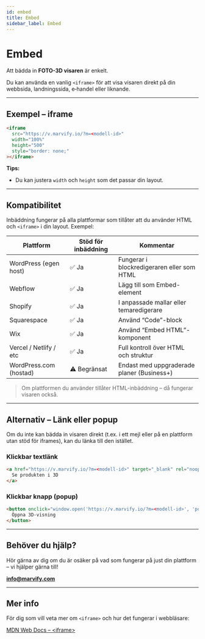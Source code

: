 ```yaml
---
id: embed
title: Embed
sidebar_label: Embed
---
```

# Embed

Att bädda in **FOTO-3D visaren** är enkelt.

Du kan använda en vanlig `<iframe>` för att visa visaren direkt på din webbsida, landningssida, e‑handel eller liknande.

---

## Exempel – iframe

```html
<iframe
  src="https://v.marvify.io/?m=<modell-id>"
  width="100%"
  height="500"
  style="border: none;"
></iframe>
```

**Tips:**
- Du kan justera `width` och `height` som det passar din layout.

---

## Kompatibilitet

Inbäddning fungerar på alla plattformar som tillåter att du använder HTML och `<iframe>` i din layout. Exempel:

| Plattform                  | Stöd för inbäddning | Kommentar                                      |
| -------------------------- | ------------------- | ---------------------------------------------- |
| WordPress (egen host)      | ✅ Ja                | Fungerar i blockredigeraren eller som HTML     |
| Webflow                    | ✅ Ja                | Lägg till som Embed-element                    |
| Shopify                    | ✅ Ja                | I anpassade mallar eller temaredigerare        |
| Squarespace                | ✅ Ja                | Använd “Code”-block                            |
| Wix                        | ✅ Ja                | Använd “Embed HTML”-komponent                  |
| Vercel / Netlify / etc     | ✅ Ja                | Full kontroll över HTML och struktur           |
| WordPress.com (hostad)     | ⚠️ Begränsat         | Endast med uppgraderade planer (Business+)     |

> Om plattformen du använder tillåter HTML-inbäddning – då fungerar visaren också.

---

## Alternativ – Länk eller popup

Om du inte kan bädda in visaren direkt (t.ex. i ett mejl eller på en plattform utan stöd för iframes), kan du länka till den istället.

### Klickbar textlänk

```html
<a href="https://v.marvify.io/?m=<modell-id>" target="_blank" rel="noopener">
  Se produkten i 3D
</a>
```

### Klickbar knapp (popup)

```html
<button onclick="window.open('https://v.marvify.io/?m=<modell-id>', 'popup', 'width=800,height=600'); return false;">
  Öppna 3D-visning
</button>
```

---

## Behöver du hjälp?

Hör gärna av dig om du är osäker på vad som fungerar på just din plattform – vi hjälper gärna till!

**[info@marvify.com](mailto:info@marvify.com)**

---

## Mer info

För dig som vill veta mer om `<iframe>` och hur det fungerar i webbläsare:

[MDN Web Docs – &lt;iframe&gt;](https://developer.mozilla.org/en-US/docs/Web/HTML/Element/iframe)
